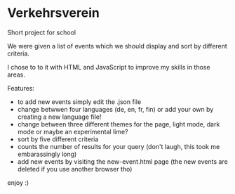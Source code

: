 # Verkehrsverein

Short project for school                           

We were given a list of events which we should display and sort by different criteria.                       

I chose to to it with HTML and JavaScript to improve my skills in those areas.              

Features:
- to add new events simply edit the .json file
- change betwwen four languages (de, en, fr, fin) or add your own by creating a new language file!
- change between three different themes for the page, light mode, dark mode or maybe an experimental lime?
- sort by five different criteria
- counts the number of results for your query (don't laugh, this took me embarassingly long)
- add new events by visiting the new-event.html page
  (the new events are deleted if you use another browser tho)


enjoy  :)
